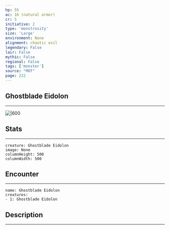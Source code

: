 ```yaml
---
hp: 55
ac: 16 (natural armor)
cr: 5
initiative: 2
type: 'monstrosity'    
size: 'Large'
environment: None
alignment: chaotic evil
legendary: False
lair: False
mythic: False
regional: False
tags: ['monster']
source: "MOT"
page: 222
---
```


## Ghostblade Eidolon
---

![|600](D:/Program%20Files/5e.tools/img/bestiary/MOT/Ghostblade%20Eidolon.jpg)

## Stats
---

```statblock
creature: Ghostblade Eidolon
image: None
columnHeight: 500
columnWidth: 500
```

## Encounter
---

```encounter-table
name: Ghostblade Eidolon
creatures:
- 1: Ghostblade Eidolon
```

## Description
---




